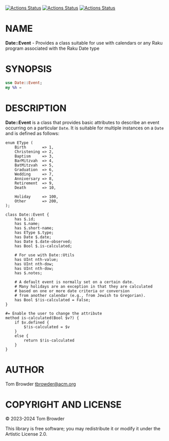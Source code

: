 [![Actions Status](https://github.com/tbrowder/Date-Event/actions/workflows/linux.yml/badge.svg)](https://github.com/tbrowder/Date-Event/actions) [![Actions Status](https://github.com/tbrowder/Date-Event/actions/workflows/macos.yml/badge.svg)](https://github.com/tbrowder/Date-Event/actions) [![Actions Status](https://github.com/tbrowder/Date-Event/actions/workflows/windows.yml/badge.svg)](https://github.com/tbrowder/Date-Event/actions)

NAME
====

**Date::Event** - Provides a class suitable for use with calendars or any Raku program associated with the Raku Date type

SYNOPSIS
========

```raku
use Date::Event;
my %h =
```

DESCRIPTION
===========

**Date::Event** is a class that provides basic attributes to describe an event occurring on a particular `Date`. It is suitable for multiple instances on a `Date` and is defined as follows:

    enum EType (
        Birth       => 1,
        Christening => 2,
        Baptism     => 3,
        BarMitzvah  => 4,
        BatMitzvah  => 5,
        Graduation  => 6,
        Wedding     => 7,
        Anniversary => 8,
        Retirement  => 9,
        Death       => 10,

        Holiday     => 100,
        Other       => 200,
    );

    class Date::Event {
        has $.id;
        has $.name;
        has $.short-name;
        has EType $.type;
        has Date $.date;
        has Date $.date-observed;
        has Bool $.is-calculated;

        # For use with Date::Utils
        has UInt nth-value;
        has UInt nth-dow;
        has UInt nth-dow;
        has $.notes;

        # A default event is normally set on a certain date.
        # Many holidays are an exception in that they are calculated
        # based on one or more date criteria or conversion
        # from another calendar (e.g., from Jewish to Gregorian).
        has Bool $!is-calculated = False;
    }

    #= Enable the user to change the attribute
    method is-calculated(Bool $v?) {
        if $v.defined {
            $!is-calculated = $v
        }
        else {
            return $!is-calculated
        }
    }

AUTHOR
======

Tom Browder <tbrowder@acm.org>

COPYRIGHT AND LICENSE
=====================

© 2023-2024 Tom Browder

This library is free software; you may redistribute it or modify it under the Artistic License 2.0.

